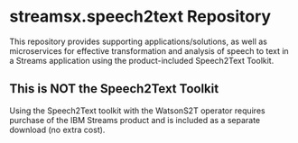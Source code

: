# streamsx.speech2text Repository
This repository provides supporting applications/solutions, as well as microservices
for effective transformation and analysis of speech to text in a Streams application
using the product-included Speech2Text Toolkit. 

## This is NOT the Speech2Text Toolkit
Using the Speech2Text toolkit with the WatsonS2T operator requires purchase of the IBM Streams product and is included
as a separate download (no extra cost). 
